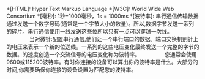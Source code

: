 *[HTML]: Hyper Text Markup Language
*[W3C]: World Wide Web Consortium
*[毫秒]: 1秒=1000毫秒，1s = 1000ms
*[波特率]: 串行通信传输数据通过发送一个数字号码(通常是一个字节大小的数量)。所以,数据字节发送一系列的碎片。串行通信使用一线发送这些位所以只有一点可以穿越一次线。 　　 　　当对微针:配置串行通信,他们让一个串行端口的数据。端口交换机别针上的电压来表示一个新的位送线。一系列的这些电压变化最终发送一个完整的字节的数据。的速度创造一个交流信号的电压变化称为波特率。 　　 　　您通常会使用9600或115200波特率。有时你连接的设备可以算出你的波特率是什么。大部分的时间,你需要确保你连接的设备设置为匹配您的波特率。